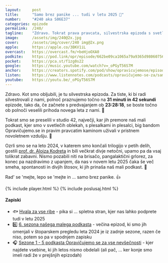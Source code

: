 ```yaml
---
layout: 	post
title:  	"Samo brez panike ... tudi v letu 2025 🥳"
number: 	"#240 aka S06E37"
categories:	epizode
permalink:	/240/
tagline: 	"Zdravo. Tokrat prava pravcata, silvestrska epizoda s svetlečimi oblekami, kaminom in odštevanjem ... hvala za vašo podporo, poslušanje in sploh vse. Rad' se 'mejte, lepo se 'mejte ter samo brez panike." 
image:		/assets/img/240@2x.jpg
cover:		/assets/img/cover/240 img@2x.png
apple:		https://apple.co/3BKV1iL
overcast:	https://overcast.fm/+beHjoOXA0
podkite:	https://pod.link/opr/episode/662be09ca1065a79a9365d980607562f
pocket:		https://pca.st/f1zg0s22
google:		https://music.youtube.com/watch?v=_oPGyT56S7M
anchor:		https://creators.spotify.com/pod/show/opravicujemose/episodes/Samo-brez-panike-----tudi-v-letu-2025-e2sruor
listen:		https://www.listennotes.com/podcasts/opravičujemo-se-za/samo-brez-panike-tudi-v-letu-JwhIHiV8jsZ/embed/
youtube:	https://youtu.be/_oPGyT56S7M
---
```


Zdravo. Kot smo obljubili, je tu silvestrska epizoda. Za tiste, ki bi radi silvestrovali z nami, polnoč praznujemo točno na **31 minuti in 42 sekundi** epizode, tako da, če začnete s predvajanjem ob **23:28:18**, se boste točno ob polnoči veselili prihoda novega leta z nami. 🎉 

Tokrat smo se preselili v studio 42, največji, kar jih premore naš mali podkast, kjer smo v svetlečih oblekah, s plesalkami in plesalci, big bandom Opravičujemo.se in pravim pravcatim kaminom uživali v pristnem novoletnem vzdušju. 🥳 

Ozrli smo se na leto 2024, v katerem smo končali trilogijo v petih delih, gostili [prof. dr. Alojza Kodreta](https://opravicujemo.se/199/) in bili večkrat divje netočni, upamo pa da vsaj tolikrat zabavni. Nismo pozabili niti na brisačo, pangalaktični grlorez, za konec pa nazdravimo z upanjem, da nas v novem letu 2025 čaka še več smeha, spontanosti in divjih štosov, ki jih prinaša naš mali podkast. 🤪 

Rad' se 'mejte, lepo se 'mejte in ... samo brez panike. 👍

{% include player.html %}
{% include poslusaj.html %}

<!--break-->

#### Zapiski

- 🐟 [Hvala za vse ribe](https://hvalazavseribe.si/) - pika si ... spletna stran, kjer nas lahko podprete tudi v letu 2025 
- 6️⃣ [6. sezona našega malega podkasta](https://opravicujemo.se/sezona/06/) - večina epizod, ki smo jih omenjali v štoparskem pregledu leta 2024 je iz zadnje sezone, razen če niso, potem so pa v spodnjem zapisku 
- 🎧 [Sezone 1 - 5 podkasta Opravičujemo se za vse nevšečnosti](https://opravicujemo.se/sezona/) - kjer najdete vsebine, ki jih letos nismo obdelali (ali pač, ... ker konje smo imeli radi že v prejšnjih epizodah) 